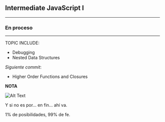 ## Intermediate JavaScript I
---

### En proceso
---

TOPIC INCLUDE:

* Debugging
* Nested Data Structures

*Siguiente commit*: 

* Higher Order Functions and Closures

**NOTA**

![Alt Text](https://i.imgur.com/rabz4J5.gif)

Y si no es por... en fin... ahí va.  

1% de posibilidades, 99% de fe.